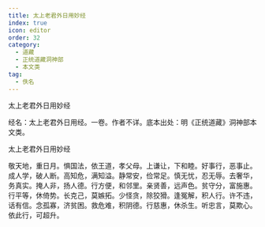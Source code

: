```yaml
---
title: 太上老君外日用妙经
index: true
icon: editor
order: 32
category:
  - 道藏
  - 正统道藏洞神部
  - 本文类
tag:
  - 佚名
---
```


太上老君外日用妙经  

经名：太上老君外日用经。一卷。作者不详。底本出处：明《正统道藏》洞神部本文类。  

太上老君外日用妙经  

敬天地，重日月。惧国法，依王道，孝父母。上谦让，下和睦。好事行，恶事止。成人学，破人断。高知危，满知溢。静常安，俭常足。慎无忧，忍无辱。去奢华，务真实。掩人非，扬人德。行方便，和邻里。亲贤善，远声色。贫守分，富施惠。行平等，休倚势。长克己，莫嫉拓。少怪贪，除狡猾。逢冤解，积人行。许不违，话有信。念孤寡，济贫困。救危难，积阴德。行慈惠，休杀生。听忠言，莫欺心。依此行，可超升。  
